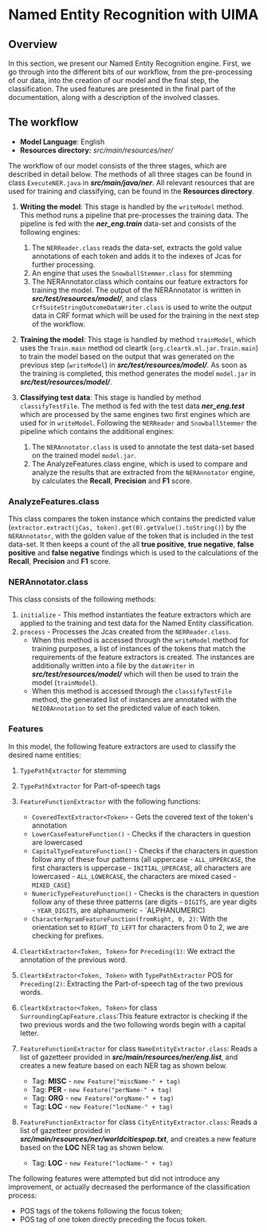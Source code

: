 # Named Entity Recognition with UIMA

## Overview 

In this section, we present our Named Entity Recognition engine. First, we go through into the different bits of our workflow, from the pre-processing of our data, into the creation of our model and the final step, the classification. The used features are presented in the final part of the documentation, along with a description of the involved classes. 

## The workflow

* **Model Language**: English
* **Resources directory:** *src/main/resources/ner/*

The workflow of our model consists of the three stages, which are described in detail below. The methods of all three stages can be found in class `ExecuteNER.java` in ***src/main/java/ner***. All relevant resources that are used for training and classifying, can be found in the **Resources directory**.  

1. **Writing the model**: This stage is handled by the `writeModel` method. This method runs a pipeline that pre-processes the training data. The pipeline is fed with the ***ner_eng.train*** data-set and consists of the following engines: 
     1. The `NERReader.class` reads the data-set, extracts the gold value annotations of each token and adds it to the indexes of Jcas for further processing. 
     2. An engine that uses the `SnowballStemmer.class` for stemming 
     3. The NERAnnotator.class which contains our feature extractors for training the model. The output of the NERAnnotator is written in ***src/test/resources/model/***, and class `CrfSuiteStringOutcomeDataWriter.class` is used to write the output data in CRF format which will be used for the training in the next step of the workflow.  
2. **Training the model**: This stage is handled by method `trainModel`, which uses the `Train.main` method od cleartk (`org.cleartk.ml.jar.Train.main`) to train the model based on the output that was generated on the previous step (`writeModel`) in ***src/test/resources/model/***. As soon as the training is completed, this method generates the model `model.jar` in ***src/test/resources/model/***. 

3. **Classifying test data**: This stage is handled by method `classifyTestFile`. The method is fed with the test data ***ner_eng.test*** which are processed by the same engines two first engines which are used for in `writeModel`. Following the `NERReader` and `SnowballStemmer` the pipeline which contains the additional engines: 
    1. The `NERAnnotator.class` is used to annotate the test data-set based on the trained model `model.jar`. 
    2. The AnalyzeFeatures.class engine, which is used to compare and analyze the results that are extracted from the `NERAnnotator` engine, by calculates the **Recall**, **Precision** and **F1** score. 

### AnalyzeFeatures.class
This class compares the token instance which contains the predicted value (`extractor.extract(jCas, token).get(0).getValue().toString()`) by the `NERAnnotator`, with the golden value of the token that is included in the test data-set. It then keeps a count of the all **true positive**, **true negative**, **false positive** and **false negative** findings which is used to the calculations of the **Recall**, **Precision** and **F1** score.

### NERAnnotator.class
This class consists of the following methods: 
 1. `initialize` - This method instantiates the feature extractors which are applied to the training and test data for the Named Entity classification. 
 2. `process` - Processes the Jcas created from the `NERReader.class`. 
    * When this method is accessed through the `writeModel` method for training purposes, a list of instances of the tokens that match the requirements of the feature extractors is created. The instances are additionally written into a file by the `dataWriter` in ***src/test/resources/model/*** which will then be used to train the model (`trainModel`). 
    * When this method is accessed through the `classifyTestFile` method, the generated list of instances are annotated with the `NEIOBAnnotation` to set the predicted value of each token. 
     
### Features 

In this model, the following feature extractors are used to classify the desired name entities: 

1. `TypePathExtractor` for stemming 
2. `TypePathExtractor` for Part-of-speech tags
3. `FeatureFunctionExtractor` with the following functions: 
    * `CoveredTextExtractor<Token>` - Gets the covered text of the token's annotation 
    * `LowerCaseFeatureFunction()` - Checks if the characters in question are lowercased 
    * `CapitalTypeFeatureFunction()` - Checks if the characters in question follow any of these four patterns (all uppercase - `ALL_UPPERCASE`, the first characters is uppercase - `INITIAL_UPERCASE`, all characters are lowercased - `ALL_LOWERCASE`, the characters are mixed cased - `MIXED_CASE`)
    * `NumericTypeFeatureFunction()` - Checks is the characters in question follow any of these three patterns (are digits - `DIGITS`, are year digits - `YEAR_DIGITS`, are alphanumeric - `ALPHANUMERIC)
    * `CharacterNgramFeatureFunction(fromRight, 0, 2)`: With the orientation set to `RIGHT_TO_LEFT` for characters from 0 to 2, we are checking for prefixes.
4. `CleartkExtractor<Token, Token>` for `Preceding(1)`: We extract the annotation of the previous word.
5. `CleartkExtractor<Token, Token>`  with `TypePathExtractor` POS for `Preceding(2)`: Extracting the Part-of-speech tag of the two previous words.
6. `CleartkExtractor<Token, Token>` for class `SurroundingCapFeature.class`:This feature extractor is checking if the two previous words and the two following words begin with a capital letter. 
7. `FeatureFunctionExtractor` for class `NameEntityExtractor.class`: Reads a list of gazetteer provided in ***src/main/resources/ner/eng.list***, and creates a new feature based on each NER tag as shown below.
    * Tag: **MISC** - `new Feature("miscName-" + tag)`
    * Tag: **PER** - `new Feature("perName-" + tag)`
    * Tag: **ORG** - `new Feature("orgName-" + tag)`
    * Tag: **LOC** - `new Feature("locName-" + tag)`
    
8. `FeatureFunctionExtractor` for class `CityEntityExtractor.class`: Reads a list of gazetteer provided in ***src/main/resources/ner/worldcitiespop.txt***, and creates a new feature based on the **LOC** NER tag as shown below.
    * Tag: **LOC** - `new Feature("locName-" + tag)`
    
The following features were attempted but did not introduce any improvement, or actually decreased the performance of the classification process:
* POS tags of the tokens following the focus token;
* POS tag of one token directly preceding the focus token.    
